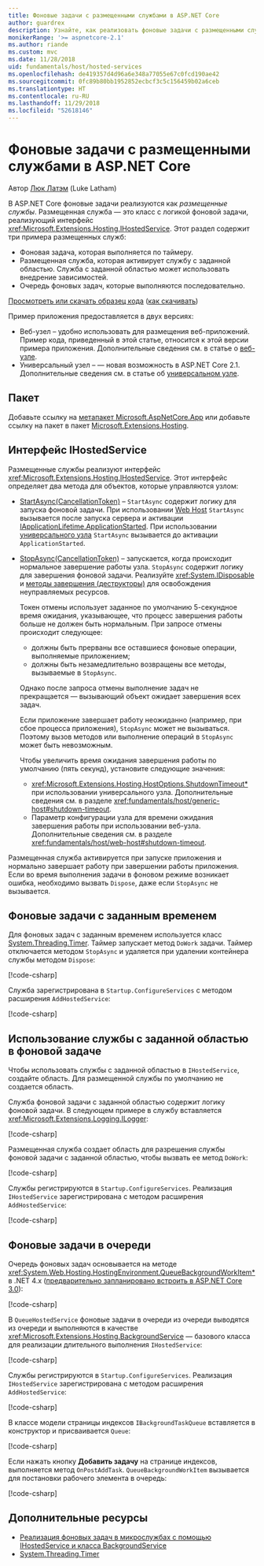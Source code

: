 ```yaml
---
title: Фоновые задачи с размещенными службами в ASP.NET Core
author: guardrex
description: Узнайте, как реализовать фоновые задачи с размещенными службами в ASP.NET Core.
monikerRange: '>= aspnetcore-2.1'
ms.author: riande
ms.custom: mvc
ms.date: 11/28/2018
uid: fundamentals/host/hosted-services
ms.openlocfilehash: de419357d4d96a6e348a77055e67c0fcd190ae42
ms.sourcegitcommit: 0fc89b80bb1952852ecbcf3c5c156459b02a6ceb
ms.translationtype: HT
ms.contentlocale: ru-RU
ms.lasthandoff: 11/29/2018
ms.locfileid: "52618146"
---
```

# <a name="background-tasks-with-hosted-services-in-aspnet-core"></a>Фоновые задачи с размещенными службами в ASP.NET Core

Автор [Люк Латэм](https://github.com/guardrex) (Luke Latham)

В ASP.NET Core фоновые задачи реализуются как *размещенные службы*. Размещенная служба — это класс с логикой фоновой задачи, реализующий интерфейс <xref:Microsoft.Extensions.Hosting.IHostedService>. Этот раздел содержит три примера размещенных служб:

* Фоновая задача, которая выполняется по таймеру.
* Размещенная служба, которая активирует службу с заданной областью. Служба с заданной областью может использовать внедрение зависимостей.
* Очередь фоновых задач, которые выполняются последовательно.

[Просмотреть или скачать образец кода](https://github.com/aspnet/Docs/tree/master/aspnetcore/fundamentals/host/hosted-services/samples/) ([как скачивать](xref:index#how-to-download-a-sample))

Пример приложения предоставляется в двух версиях:

* Веб-узел &ndash; удобно использовать для размещения веб-приложений. Пример кода, приведенный в этой статье, относится к этой версии примера приложения. Дополнительные сведения см. в статье о [веб-узле](xref:fundamentals/host/web-host).
* Универсальный узел &ndash; — новая возможность в ASP.NET Core 2.1. Дополнительные сведения см. в статье об [универсальном узле](xref:fundamentals/host/generic-host).

## <a name="package"></a>Пакет

Добавьте ссылку на [метапакет Microsoft.AspNetCore.App](xref:fundamentals/metapackage-app) или добавьте ссылку на пакет в пакет [Microsoft.Extensions.Hosting](https://www.nuget.org/packages/Microsoft.Extensions.Hosting).

## <a name="ihostedservice-interface"></a>Интерфейс IHostedService

Размещенные службы реализуют интерфейс <xref:Microsoft.Extensions.Hosting.IHostedService>. Этот интерфейс определяет два метода для объектов, которые управляются узлом:

* [StartAsync(CancellationToken)](xref:Microsoft.Extensions.Hosting.IHostedService.StartAsync*) &ndash; `StartAsync` содержит логику для запуска фоновой задачи. При использовании [Web Host](xref:fundamentals/host/web-host) `StartAsync` вызывается после запуска сервера и активации [IApplicationLifetime.ApplicationStarted](xref:Microsoft.AspNetCore.Hosting.IApplicationLifetime.ApplicationStarted*). При использовании [универсального узла](xref:fundamentals/host/generic-host) `StartAsync` вызывается до активации `ApplicationStarted`.

* [StopAsync(CancellationToken)](xref:Microsoft.Extensions.Hosting.IHostedService.StopAsync*) &ndash; запускается, когда происходит нормальное завершение работы узла. `StopAsync` содержит логику для завершения фоновой задачи. Реализуйте <xref:System.IDisposable> и [методы завершения (деструкторы)](/dotnet/csharp/programming-guide/classes-and-structs/destructors) для освобождения неуправляемых ресурсов.

  Токен отмены использует заданное по умолчанию 5-секундное время ожидания, указывающее, что процесс завершения работы больше не должен быть нормальным. При запросе отмены происходит следующее:

  * должны быть прерваны все оставшиеся фоновые операции, выполняемые приложением;
  * должны быть незамедлительно возвращены все методы, вызываемые в `StopAsync`.

  Однако после запроса отмены выполнение задач не прекращается &mdash; вызывающий объект ожидает завершения всех задач.

  Если приложение завершает работу неожиданно (например, при сбое процесса приложения), `StopAsync` может не вызываться. Поэтому вызов методов или выполнение операций в `StopAsync` может быть невозможным.

  Чтобы увеличить время ожидания завершения работы по умолчанию (пять секунд), установите следующие значения:

  * <xref:Microsoft.Extensions.Hosting.HostOptions.ShutdownTimeout*> при использовании универсального узла. Дополнительные сведения см. в разделе <xref:fundamentals/host/generic-host#shutdown-timeout>.
  * Параметр конфигурации узла для времени ожидания завершения работы при использовании веб-узла. Дополнительные сведения см. в разделе <xref:fundamentals/host/web-host#shutdown-timeout>.

Размещенная служба активируется при запуске приложения и нормально завершает работу при завершении работы приложения. Если во время выполнения задачи в фоновом режиме возникает ошибка, необходимо вызвать `Dispose`, даже если `StopAsync` не вызывается.

## <a name="timed-background-tasks"></a>Фоновые задачи с заданным временем

Для фоновых задач с заданным временем используется класс [System.Threading.Timer](xref:System.Threading.Timer). Таймер запускает метод `DoWork` задачи. Таймер отключается методом `StopAsync` и удаляется при удалении контейнера службы методом `Dispose`:

[!code-csharp[](hosted-services/samples/2.x/BackgroundTasksSample-WebHost/Services/TimedHostedService.cs?name=snippet1&highlight=15-16,30,37)]

Служба зарегистрирована в `Startup.ConfigureServices` с методом расширения `AddHostedService`:

[!code-csharp[](hosted-services/samples/2.x/BackgroundTasksSample-WebHost/Startup.cs?name=snippet1)]

## <a name="consuming-a-scoped-service-in-a-background-task"></a>Использование службы с заданной областью в фоновой задаче

Чтобы использовать службы с заданной областью в `IHostedService`, создайте область. Для размещенной службы по умолчанию не создается область.

Служба фоновой задачи с заданной областью содержит логику фоновой задачи. В следующем примере в службу вставляется <xref:Microsoft.Extensions.Logging.ILogger>:

[!code-csharp[](hosted-services/samples/2.x/BackgroundTasksSample-WebHost/Services/ScopedProcessingService.cs?name=snippet1)]

Размещенная служба создает область для разрешения службы фоновой задачи с заданной областью, чтобы вызвать ее метод `DoWork`:

[!code-csharp[](hosted-services/samples/2.x/BackgroundTasksSample-WebHost/Services/ConsumeScopedServiceHostedService.cs?name=snippet1&highlight=29-36)]

Службы регистрируются в `Startup.ConfigureServices`. Реализация `IHostedService` зарегистрирована с методом расширения `AddHostedService`:

[!code-csharp[](hosted-services/samples/2.x/BackgroundTasksSample-WebHost/Startup.cs?name=snippet2)]

## <a name="queued-background-tasks"></a>Фоновые задачи в очереди

Очередь фоновых задач основывается на методе <xref:System.Web.Hosting.HostingEnvironment.QueueBackgroundWorkItem*> в .NET 4.x ([предварительно запланировано встроить в ASP.NET Core 3.0](https://github.com/aspnet/Hosting/issues/1280)):

[!code-csharp[](hosted-services/samples/2.x/BackgroundTasksSample-WebHost/Services/BackgroundTaskQueue.cs?name=snippet1)]

В `QueueHostedService` фоновые задачи в очереди из очереди выводятся из очереди и выполняются в качестве <xref:Microsoft.Extensions.Hosting.BackgroundService> — базового класса для реализации длительного выполнения `IHostedService`:

[!code-csharp[](hosted-services/samples/2.x/BackgroundTasksSample-WebHost/Services/QueuedHostedService.cs?name=snippet1&highlight=21,25)]

Службы регистрируются в `Startup.ConfigureServices`. Реализация `IHostedService` зарегистрирована с методом расширения `AddHostedService`:

[!code-csharp[](hosted-services/samples/2.x/BackgroundTasksSample-WebHost/Startup.cs?name=snippet3)]

В классе модели страницы индексов `IBackgroundTaskQueue` вставляется в конструктор и присваивается `Queue`:

[!code-csharp[](hosted-services/samples/2.x/BackgroundTasksSample-WebHost/Pages/Index.cshtml.cs?name=snippet1)]

Если нажать кнопку **Добавить задачу** на странице индексов, выполняется метод `OnPostAddTask`. `QueueBackgroundWorkItem` вызывается для постановки рабочего элемента в очередь:

[!code-csharp[](hosted-services/samples/2.x/BackgroundTasksSample-WebHost/Pages/Index.cshtml.cs?name=snippet2)]

## <a name="additional-resources"></a>Дополнительные ресурсы

* [Реализация фоновых задач в микрослужбах с помощью IHostedService и класса BackgroundService](/dotnet/standard/microservices-architecture/multi-container-microservice-net-applications/background-tasks-with-ihostedservice)
* [System.Threading.Timer](xref:System.Threading.Timer)
